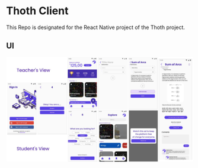 # Thoth Client
This Repo is designated for the React Native project of the Thoth project.

## UI
![Ui Overview](https://github.com/samupp2758/thoth-app/blob/main/overview.jpg)
